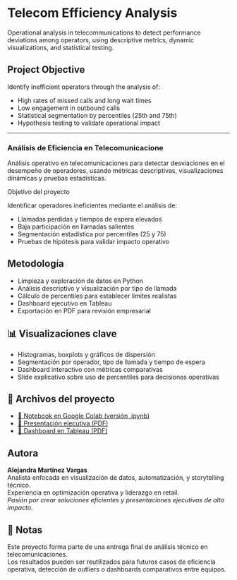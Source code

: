 # Telecom Efficiency Analysis
Operational analysis in telecommunications to detect performance deviations among operators, using descriptive metrics, dynamic visualizations, and statistical testing.

## Project Objective

Identify inefficient operators through the analysis of:
- High rates of missed calls and long wait times  
- Low engagement in outbound calls  
- Statistical segmentation by percentiles (25th and 75th)  
- Hypothesis testing to validate operational impact

---

### Análisis de Eficiencia en Telecomunicacione
Análisis operativo en telecomunicaciones para detectar desviaciones en el desempeño de operadores, usando métricas descriptivas, visualizaciones dinámicas y pruebas estadísticas.

Objetivo del proyecto

Identificar operadores ineficientes mediante el análisis de:
- Llamadas perdidas y tiempos de espera elevados
- Baja participación en llamadas salientes
- Segmentación estadística por percentiles (25 y 75)
- Pruebas de hipótesis para validar impacto operativo

## Metodología

- Limpieza y exploración de datos en Python
- Análisis descriptivo y visualización por tipo de llamada
- Cálculo de percentiles para establecer límites realistas
- Dashboard ejecutivo en Tableau
- Exportación en PDF para revisión empresarial

## 📊 Visualizaciones clave

- Histogramas, boxplots y gráficos de dispersión
- Segmentación por operador, tipo de llamada y tiempo de espera
- Dashboard interactivo con métricas comparativas
- Slide explicativo sobre uso de percentiles para decisiones operativas

## 📁 Archivos del proyecto

- [📓 Notebook en Google Colab (versión .ipynb)](proyecto_telecomunicaciones.ipynb)
- [📄 Presentación ejecutiva (PDF)](https://drive.google.com/file/d/1FtUoVixToL96iVUtPQU92hcAccJI2Gyn/view?usp=sharing)
- [📄 Dashboard en Tableau (PDF)](https://drive.google.com/file/d/1fWl6Jj55M_QB661WJ6mTVNVFUdJdwWx8/view?usp=sharing)

## Autora

**Alejandra Martínez Vargas**  
Analista enfocada en visualización de datos, automatización, y storytelling técnico.  
Experiencia en optimización operativa y liderazgo en retail.  
_Pasión por crear soluciones eficientes y presentaciones ejecutivas de alto impacto._

## 🚀 Notas

Este proyecto forma parte de una entrega final de análisis técnico en telecomunicaciones.  
Los resultados pueden ser reutilizados para futuros casos de eficiencia operativa, detección de outliers o dashboards comparativos entre equipos.



